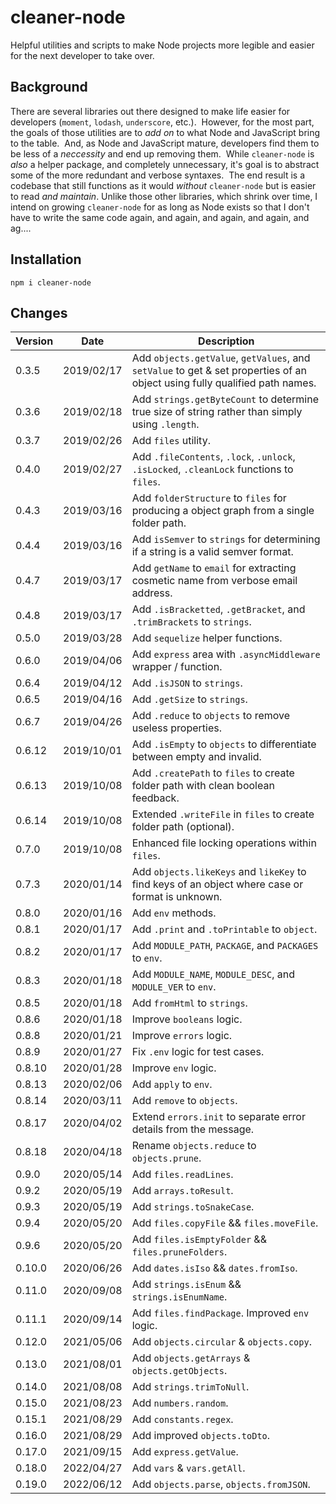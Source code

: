 # cleaner-node
Helpful utilities and scripts to make Node projects more legible and easier for the next developer to take over.

## Background  
There are several libraries out there designed to make life easier for developers (`moment`, `lodash`, `underscore`, etc.).  However, for the most part, the goals of those utilities are to *add on* to what Node and JavaScript bring to the table.  And, as Node and JavaScript mature, developers find them to be less of a _neccessity_ and end up removing them.  While `cleaner-node` is _also_ a helper package, and completely unnecessary, it's goal is to abstract some of the more redundant and verbose syntaxes.  The end result is a codebase that still functions as it would _without_ `cleaner-node` but is easier to read *and maintain*.  Unlike those other libraries, which shrink over time, I intend on growing `cleaner-node` for as long as Node exists so that I don't have to write the same code again, and again, and again, and again, and ag....

## Installation  

`npm i cleaner-node`

## Changes  

|  Version  |  Date  |  Description  |
|-----------|--------|---------------|
|  0.3.5  |  2019/02/17  |  Add `objects.getValue`, `getValues`, and `setValue` to get & set properties of an object using fully qualified path names.  |
|  0.3.6  |  2019/02/18  |  Add `strings.getByteCount` to determine true size of string rather than simply using `.length`.  |
|  0.3.7  |  2019/02/26  |  Add `files` utility.  |
|  0.4.0  |  2019/02/27  |  Add `.fileContents`, `.lock`, `.unlock`, `.isLocked`, `.cleanLock` functions to `files`.  |
|  0.4.3  |  2019/03/16  |  Add `folderStructure` to `files` for producing a object graph from a single folder path.  |
|  0.4.4  |  2019/03/16  |  Add `isSemver` to `strings` for determining if a string is a valid semver format.  |
|  0.4.7  |  2019/03/17  |  Add `getName` to `email` for extracting cosmetic name from verbose email address.  |
|  0.4.8  |  2019/03/17  |  Add `.isBracketted`, `.getBracket`, and `.trimBrackets` to `strings`.  |
|  0.5.0  |  2019/03/28  |  Add `sequelize` helper functions.  |
|  0.6.0  |  2019/04/06  |  Add `express` area with `.asyncMiddleware` wrapper / function.  |
|  0.6.4  |  2019/04/12  |  Add `.isJSON` to `strings`.  |
|  0.6.5  |  2019/04/16  |  Add `.getSize` to `strings`.  |
|  0.6.7  |  2019/04/26  |  Add `.reduce` to `objects` to remove useless properties.  |
|  0.6.12  |  2019/10/01  |  Add `.isEmpty` to `objects` to differentiate between empty and invalid.  |
|  0.6.13  |  2019/10/08  |  Add `.createPath` to `files` to create folder path with clean boolean feedback.  |  
|  0.6.14  |  2019/10/08  |  Extended `.writeFile` in `files` to create folder path (optional).  |
|  0.7.0  |  2019/10/08  |  Enhanced file locking operations within `files`.  |
|  0.7.3  |  2020/01/14  |  Add `objects.likeKeys` and `likeKey` to find keys of an object where case or format is unknown.  |  
|  0.8.0  |  2020/01/16  |  Add `env` methods.  |  
|  0.8.1  |  2020/01/17  |  Add `.print` and `.toPrintable` to `object`.  |  
|  0.8.2  |  2020/01/17  |  Add `MODULE_PATH`, `PACKAGE`, and `PACKAGES` to `env`.  |  
|  0.8.3  |  2020/01/18  |  Add `MODULE_NAME`, `MODULE_DESC`, and `MODULE_VER` to `env`.  |  
|  0.8.5  |  2020/01/18  |  Add `fromHtml` to `strings`.  |  
|  0.8.6  |  2020/01/18  |  Improve `booleans` logic.  |  
|  0.8.8  |  2020/01/21  |  Improve `errors` logic.  |  
|  0.8.9  |  2020/01/27  |  Fix `.env` logic for test cases.  |  
|  0.8.10  |  2020/01/28  |  Improve `env` logic.  |  
|  0.8.13  |  2020/02/06  |  Add `apply` to `env`.  |  
|  0.8.14  |  2020/03/11  |  Add `remove` to `objects`.  |  
|  0.8.17  |  2020/04/02  |  Extend `errors.init` to separate error details from the message.  |  
|  0.8.18  |  2020/04/18  |  Rename `objects.reduce` to `objects.prune`.  |  
|  0.9.0  |  2020/05/14  |  Add `files.readLines`.  |  
|  0.9.2  |  2020/05/19  |  Add `arrays.toResult`.  |  
|  0.9.3  |  2020/05/19  |  Add `strings.toSnakeCase`.  |  
|  0.9.4  |  2020/05/20  |  Add `files.copyFile` && `files.moveFile`.  |  
|  0.9.6  |  2020/05/20  |  Add `files.isEmptyFolder` && `files.pruneFolders`.  |  
|  0.10.0  |  2020/06/26  |  Add `dates.isIso` && `dates.fromIso`.  |  
|  0.11.0  |  2020/09/08  |  Add `strings.isEnum` && `strings.isEnumName`.  |  
|  0.11.1  |  2020/09/14  |  Add `files.findPackage`.  Improved `env` logic.  |  
|  0.12.0  |  2021/05/06  |  Add `objects.circular` & `objects.copy`.  |  
|  0.13.0  |  2021/08/01  |  Add `objects.getArrays` & `objects.getObjects`.  |  
|  0.14.0  |  2021/08/08  |  Add `strings.trimToNull`.  |  
|  0.15.0  |  2021/08/23  |  Add `numbers.random`.  |  
|  0.15.1  |  2021/08/29  |  Add `constants.regex`.  |  
|  0.16.0  |  2021/08/29  |  Add improved `objects.toDto`.  |  
|  0.17.0  |  2021/09/15  |  Add `express.getValue`.  |  
|  0.18.0  |  2022/04/27  |  Add `vars` & `vars.getAll`.  |  
|  0.19.0  |  2022/06/12  |  Add `objects.parse`, `objects.fromJSON`.  |  
